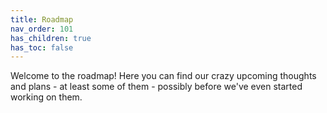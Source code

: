 ```yaml
---
title: Roadmap
nav_order: 101
has_children: true
has_toc: false
---
```


Welcome to the roadmap! Here you can find our crazy upcoming thoughts and plans - at least some of them - possibly before we've even started working on them.
